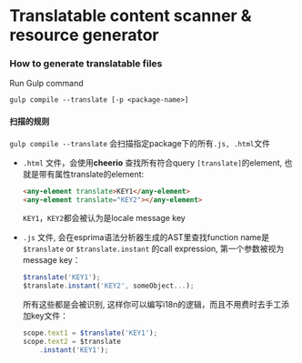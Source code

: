 Translatable content scanner & resource generator
========

### How to generate translatable files

Run Gulp command
```
gulp compile --translate [-p <package-name>]
```
#### 扫描的规则
`gulp compile --translate` 会扫描指定package下的所有`.js, .html`文件
- `.html` 文件，会使用**cheerio** 查找所有符合query `[translate]`的element, 也就是带有属性translate的element:
	```html
	<any-element translate>KEY1</any-element>
	<any-element translate="KEY2"></any-element>
	```
	`KEY1`，`KEY2`都会被认为是locale message key

- `.js` 文件, 会在esprima语法分析器生成的AST里查找function name是
	`$translate` or `$translate.instant` 的call expression, 第一个参数被视为message key：
	```javascript
	$translate('KEY1');
	$translate.instant('KEY2', someObject...);
	```

	所有这些都是会被识别, 这样你可以编写i18n的逻辑，而且不用费时去手工添加key文件：
	```javascript
	scope.text1 = $translate('KEY1');
	scope.text2 = $translate
		.instant('KEY1');
	```
